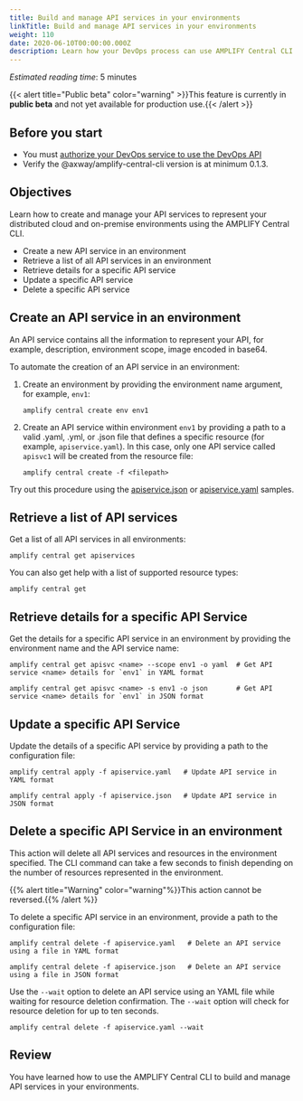 ```yaml
---
title: Build and manage API services in your environments
linkTitle: Build and manage API services in your environments
weight: 110
date: 2020-06-10T00:00:00.000Z
description: Learn how your DevOps process can use AMPLIFY Central CLI to build and manage API services in your environments.
---
```

*Estimated reading time*: 5 minutes

{{< alert title="Public beta" color="warning" >}}This feature is currently in **public beta** and not yet available for production use.{{< /alert >}}

## Before you start

* You must [authorize your DevOps service to use the DevOps API](/docs/central/cli_getstarted/)
* Verify the @axway/amplify-central-cli version is at minimum 0.1.3.

## Objectives

Learn how to create and manage your API services to represent your distributed cloud and on-premise environments using the AMPLIFY Central CLI.

* Create a new API service in an environment
* Retrieve a list of all API services in an environment
* Retrieve details for a specific API service
* Update a specific API service
* Delete a specific API service

## Create an API service in an environment

An API service contains all the information to represent your API, for example, description, environment scope, image encoded in base64.

To automate the creation of an API service in an environment:

1. Create an environment by providing the environment name argument, for example, `env1`:

    ```
    amplify central create env env1
    ```

2. Create an API service within environment `env1` by providing a path to a valid .yaml, .yml, or .json file that defines a specific resource (for example, `apiservice.yaml`).  In this case, only one API service called `apisvc1` will be created from the resource file:

    ```
    amplify central create -f <filepath>
    ```

Try out this procedure using the [apiservice.json](/static/resources/central/apiservice.json) or [apiservice.yaml](/static/resources/central/apiservice.yaml) samples.

## Retrieve a list of API services

Get a list of all API services in all environments:

```
amplify central get apiservices
```

You can also get help with a list of supported resource types:

```
amplify central get
```

## Retrieve details for a specific API Service

Get the details for a specific API service in an environment by providing the environment name and the API service name:

```
amplify central get apisvc <name> --scope env1 -o yaml  # Get API service <name> details for `env1` in YAML format
```

```
amplify central get apisvc <name> -s env1 -o json       # Get API service <name> details for `env1` in JSON format  
```

## Update a specific API Service

Update the details of a specific API service by providing a path to the configuration file:

```
amplify central apply -f apiservice.yaml   # Update API service in YAML format
```

```
amplify central apply -f apiservice.json   # Update API service in JSON format
```

## Delete a specific API Service in an environment

This action will delete all API services and resources in the environment specified. The CLI command can take a few seconds to finish depending on the number of resources represented in the environment.

{{% alert title="Warning" color="warning"%}}This action cannot be reversed.{{% /alert %}}

To delete a specific API service in an environment, provide a path to the configuration file:

```
amplify central delete -f apiservice.yaml   # Delete an API service using a file in YAML format
```

```
amplify central delete -f apiservice.json   # Delete an API service using a file in JSON format
```

Use the `--wait` option to delete an API service using an YAML file while waiting for resource deletion confirmation. The `--wait` option will check for resource deletion for up to ten seconds.

```
amplify central delete -f apiservice.yaml --wait
```

## Review

You have learned how to use the AMPLIFY Central CLI to build and manage API services in your environments.
